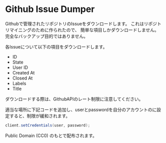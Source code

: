 # Github Issue Dumper

Githubで管理されたリポジトリのIssueをダウンロードします。
これはリポジトリマイニングのために作られたので、
簡単な項目しかダウンロードしません。
完全なバックアップ目的ではありません。

各Issueについて以下の項目をダウンロードします。

- ID
- State
- User ID
- Created At
- Closed At
- Labels
- Title

ダウンロードする際は、GithubAPIのレート制限に注意してください。

適当な場所に下記コードを追加し、userとpasswordを自分のアカウントのに設定すると、制限が緩和されます。

```java
client.setCredentials(user, password);
```

Public Domain (CC0) のもとで配布されます。

